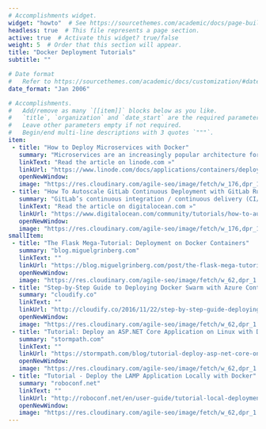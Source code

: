 ```yaml
---
# Accomplishments widget.
widget: "howto"  # See https://sourcethemes.com/academic/docs/page-builder/
headless: true  # This file represents a page section.
active: true  # Activate this widget? true/false
weight: 5  # Order that this section will appear.
title: "Docker Deployment Tutorials"
subtitle: ""

# Date format
#   Refer to https://sourcethemes.com/academic/docs/customization/#date-format
date_format: "Jan 2006"

# Accomplishments.
#   Add/remove as many `[[item]]` blocks below as you like.
#   `title`, `organization` and `date_start` are the required parameters.
#   Leave other parameters empty if not required.
#   Begin/end multi-line descriptions with 3 quotes `"""`.
item: 
 - title: "How to Deploy Microservices with Docker"
   summary: "Microservices are an increasingly popular architecture for building large-scale applications. Rather than using a single, monolithic codebase, applications are broken down into a collection of smaller components called microservices. This guide describes how to effectively use Docker in production using a sample NGINX/Flask/Gunicorn/Redis/Postgresql application stack"
   linkText: "Read the article on linode.com »"
   linkUrl: "https://www.linode.com/docs/applications/containers/deploying-microservices-with-docker/"
   openNewWindow: 
   image: "https://res.cloudinary.com/agile-seo/image/fetch/w_176,dpr_1.0,d_blank_am8gzx.png/https%3A%2F%2Flogo.clearbit.com%2Flinode.com%3Fsize%3D250"
 - title: "How To Autoscale GitLab Continuous Deployment with GitLab Runner on DigitalOcean"
   summary: "GitLab’s continuous integration / continuous delivery (CI/CD) functionality is an effective way to build the habit of testing all code before it’s deployed. This guide will demonstrate how to configure a highly scalable GitLab infrastructure that manages its own costs, and automatically responds to load by increasing and decreasing available server capacity."
   linkText: "Read the article on digitalocean.com »"
   linkUrl: "https://www.digitalocean.com/community/tutorials/how-to-autoscale-gitlab-continuous-deployment-with-gitlab-runner-on-digitalocean"
   openNewWindow: 
   image: "https://res.cloudinary.com/agile-seo/image/fetch/w_176,dpr_1.0,d_blank_am8gzx.png/https%3A%2F%2Flogo.clearbit.com%2Fdigitalocean.com%3Fsize%3D250"
smallItem: 
 - title: "The Flask Mega-Tutorial: Deployment on Docker Containers"
   summary: "blog.miguelgrinberg.com"
   linkText: ""
   linkUrl: "https://blog.miguelgrinberg.com/post/the-flask-mega-tutorial-part-xix-deployment-on-docker-containers"
   openNewWindow: 
   image: "https://res.cloudinary.com/agile-seo/image/fetch/w_62,dpr_1.0,d_blank_am8gzx.png/https%3A%2F%2Flogo.clearbit.com%2Fblog.miguelgrinberg.com%3Fsize%3D250"
 - title: "Step-by-Step Guide to Deploying Docker Swarm with Azure Container Service"
   summary: "cloudify.co"
   linkText: ""
   linkUrl: "http://cloudify.co/2016/11/22/step-by-step-guide-deploying-docker-swarm-with-azure-container-service.html"
   openNewWindow: 
   image: "https://res.cloudinary.com/agile-seo/image/fetch/w_62,dpr_1.0,d_blank_am8gzx.png/https%3A%2F%2Flogo.clearbit.com%2Fcloudify.co%3Fsize%3D250"
 - title: "Tutorial: Deploy an ASP.NET Core Application on Linux with Docker"
   summary: "stormpath.com"
   linkText: ""
   linkUrl: "https://stormpath.com/blog/tutorial-deploy-asp-net-core-on-linux-with-docker"
   openNewWindow: 
   image: "https://res.cloudinary.com/agile-seo/image/fetch/w_62,dpr_1.0,d_blank_am8gzx.png/https%3A%2F%2Flogo.clearbit.com%2Fstormpath.com%3Fsize%3D250"
 - title: "Tutorial - Deploy the LAMP Application Locally with Docker"
   summary: "roboconf.net"
   linkText: ""
   linkUrl: "http://roboconf.net/en/user-guide/tutorial-local-deployment-with-docker.html"
   openNewWindow: 
   image: "https://res.cloudinary.com/agile-seo/image/fetch/w_62,dpr_1.0,d_blank_am8gzx.png/https%3A%2F%2Flogo.clearbit.com%2Froboconf.net%3Fsize%3D250"
---
```

